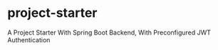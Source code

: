 # project-starter
A Project Starter With Spring Boot Backend, With Preconfigured JWT Authentication
